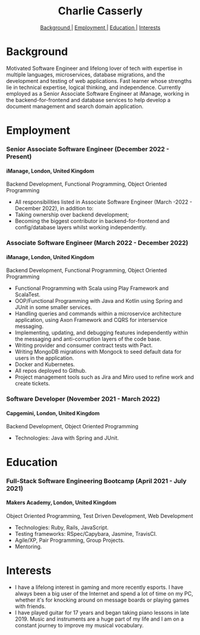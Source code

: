 <h1 align="center"> Charlie Casserly</h1>

<div align="center">

[Background ](#background) |
[Employment ](#employment) |
[Education ](#education) |
[Interests](#interests)

</div>

# Background

Motivated Software Engineer and lifelong lover of tech with expertise in multiple languages, microservices, database migrations, and the development and testing of web applications. Fast learner whose strengths lie in technical expertise, logical thinking, and independence.
Currently employed as a Senior Associate Software Engineer at iManage, working in the backend-for-frontend and database services to help develop a document management and search domain application.

# Employment

### Senior Associate Software Engineer (December 2022 - Present)
#### iManage, London, United Kingdom
Backend Development, Functional Programming, Object Oriented Programming
- All responsibilities listed in Associate Software Engineer (March -2022 - December 2022), in addition to:
- Taking ownership over backend development;
- Becoming the biggest contributor in backend-for-frontend and config/database layers whilst working independently.

### Associate Software Engineer (March 2022 - December 2022) 
#### iManage, London, United Kingdom
Backend Development, Functional Programming, Object Oriented Programming
- Functional Programming with Scala using Play Framework and ScalaTest.
- OOP/Functional Programming with Java and Kotlin using Spring and JUnit in some smaller services.
- Handling queries and commands within a microservice architecture application, using Axon Framework and CQRS for interservice messaging.
- Implementing, updating, and debugging features independently within the messaging and anti-corruption layers of the code base. 
- Writing provider and consumer contract tests with Pact.
- Writing MongoDB migrations with Mongock to seed default data for users in the application. 
- Docker and Kubernetes.
- All repos deployed to Github.
- Project management tools such as Jira and Miro used to refine work and create tickets.

### Software Developer (November 2021 - March 2022) 
#### Capgemini, London, United Kingdom
Backend Development, Object Oriented Programming
- Technologies: Java with Spring and JUnit.

# Education

### Full-Stack Software Engineering Bootcamp (April 2021 - July 2021)
#### Makers Academy, London, United Kingdom
Object Oriented Programming, Test Driven Development, Web Development
- Technologies: Ruby, Rails, JavaScript.
- Testing frameworks: RSpec/Capybara, Jasmine, TravisCI.
- Agile/XP, Pair Programming, Group Projects.
- Mentoring.

# Interests

- I have a lifelong interest in gaming and more recently esports. I have always been a big user of the Internet and spend a lot of time on my PC, whether it's for knocking around on message boards or playing games with friends.
- I have played guitar for 17 years and began taking piano lessons in late 2019. Music and instruments are a huge part of my life and I am on a constant journey to improve my musical vocabulary.
